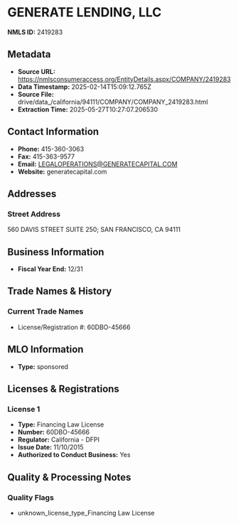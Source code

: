# GENERATE LENDING, LLC

**NMLS ID:** 2419283

## Metadata
- **Source URL:** https://nmlsconsumeraccess.org/EntityDetails.aspx/COMPANY/2419283
- **Data Timestamp:** 2025-02-14T15:09:12.765Z
- **Source File:** drive/data_/california/94111/COMPANY/COMPANY_2419283.html
- **Extraction Time:** 2025-05-27T10:27:07.206530

## Contact Information
- **Phone:** 415-360-3063
- **Fax:** 415-363-9577
- **Email:** LEGALOPERATIONS@GENERATECAPITAL.COM
- **Website:** generatecapital.com

## Addresses
### Street Address
560 DAVIS STREET SUITE 250; SAN FRANCISCO, CA 94111

## Business Information
- **Fiscal Year End:** 12/31

## Trade Names & History
### Current Trade Names
- License/Registration #: 60DBO-45666

## MLO Information
- **Type:** sponsored

## Licenses & Registrations

### License 1
- **Type:** Financing Law License
- **Number:** 60DBO-45666
- **Regulator:** California - DFPI
- **Issue Date:** 11/10/2015
- **Authorized to Conduct Business:** Yes

## Quality & Processing Notes
### Quality Flags
- unknown_license_type_Financing Law License
